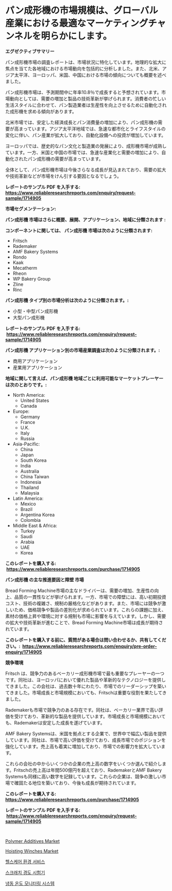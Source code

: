 <p><h1>パン成形機の市場規模は、グローバル産業における最適なマーケティングチャンネルを明らかにします。</h1></p><p><strong>エグゼクティブサマリー</strong></p>
<p><p>パン成形機市場の調査レポートは、市場状況に特化しています。地理的な拡大に焦点を当てた各地域における市場動向を包括的に分析しました。また、北米、アジア太平洋、ヨーロッパ、米国、中国における市場の傾向についても概要を述べました。</p><p>パン成形機市場は、予測期間中に年率10.8％で成長すると予想されています。市場動向としては、需要の増加と製品の技術革新が挙げられます。消費者の忙しい生活スタイルに合わせて、パン製造業者は生産性を向上させるために自動化された成形機を求める傾向があります。</p><p>北米市場では、安定した経済成長とパン消費量の増加により、パン成形機の需要が高まっています。アジア太平洋地域では、急速な都市化とライフスタイルの変化に伴い、パン産業が拡大しており、自動化設備への投資が増加しています。</p><p>ヨーロッパでは、歴史的なパン文化と製造業の発展により、成形機市場が成熟しています。一方、米国と中国の市場では、急速な産業化と需要の増加により、自動化されたパン成形機の需要が高まっています。</p><p>全体として、パン成形機市場は今後さらなる成長が見込まれており、需要の拡大や技術革新などが市場をけん引する要因となるでしょう。</p></p>
<p><strong>レポートのサンプル PDF を入手する: <a href="https://www.reliableresearchreports.com/enquiry/request-sample/1714905">https://www.reliableresearchreports.com/enquiry/request-sample/1714905</a></strong></p>
<p><strong>市場セグメンテーション:</strong></p>
<p><strong> パン成形機 市場はさらに概要、展開、アプリケーション、地域に分類されます :</strong></p>
<p><strong>コンポーネントに関しては、 パン成形機 市場は次のように分類されます: &nbsp;</strong></p>
<p><ul><li>Fritsch</li><li>Rademaker</li><li>AMF Bakery Systems</li><li>Rondo</li><li>Kaak</li><li>Mecatherm</li><li>Rheon</li><li>WP Bakery Group</li><li>Zline</li><li>Rinc</li></ul></p>
<p><strong> パン成形機 タイプ別の市場分析は次のように分類されます。:</strong></p>
<p><ul><li>小型・中型パン成形機</li><li>大型パン成形機</li></ul></p>
<p><strong>レポートのサンプル PDF を入手する: &nbsp;<a href="https://www.reliableresearchreports.com/enquiry/request-sample/1714905">https://www.reliableresearchreports.com/enquiry/request-sample/1714905</a></strong></p>
<p><strong> パン成形機 アプリケーション別の市場産業調査は次のように分類されます。:</strong></p>
<p><ul><li>商用アプリケーション</li><li>産業用アプリケーション</li></ul></p>
<p><strong>地域に関して言えば、パン成形機 地域ごとに利用可能なマーケットプレーヤーは次のとおりです。:</strong></p>
<p><ul>
    <li>
        North America:
        <ul>
            <li>United States</li>
            <li>Canada</li>
        </ul>
    </li>
    <li>
        Europe:
        <ul>
            <li>Germany</li>
            <li>France</li>
            <li>U.K.</li>
            <li>Italy</li>
            <li>Russia</li>
        </ul>
    </li>
    <li>
        Asia-Pacific:
        <ul>
            <li>China</li>
            <li>Japan</li>
            <li>South Korea</li>
            <li>India</li>
            <li>Australia</li>
            <li>China Taiwan</li>
            <li>Indonesia</li>
            <li>Thailand</li>
            <li>Malaysia</li>
        </ul>
    </li>
    <li>
        Latin America:
        <ul>
            <li>Mexico</li>
            <li>Brazil</li>
            <li>Argentina Korea</li>
            <li>Colombia</li>
        </ul>
    </li>
    <li>
        Middle East & Africa:
        <ul>
            <li>Turkey</li>
            <li>Saudi</li>
            <li>Arabia</li>
            <li>UAE</li>
            <li>Korea</li>
        </ul>
    </li>
    </ul></p>
<p><strong>このレポートを購入する: &nbsp;<a href="https://www.reliableresearchreports.com/purchase/1714905">https://www.reliableresearchreports.com/purchase/1714905</a></strong></p>
<p><strong>パン成形機 の主な推進要因と障壁 市場</strong></p>
<p><p>Bread Forming Machine市場の主なドライバーは、需要の増加、生産性の向上、品質の一貫性などが挙げられます。一方、市場での障壁には、高い初期投資コスト、技術の複雑さ、規制の厳格化などがあります。また、市場には競争が激しいため、価格競争や製品の差別化が求められています。これらの課題に加え、素材の価格上昇や環境に対する規制も市場に影響を与えています。しかし、需要の拡大や技術革新が進むことで、Bread Forming Machine市場は成長が期待されています。</p></p>
<p><strong>このレポートを購入する前に、質問がある場合は問い合わせるか、共有してください。:&nbsp; <a href="https://www.reliableresearchreports.com/enquiry/pre-order-enquiry/1714905">https://www.reliableresearchreports.com/enquiry/pre-order-enquiry/1714905</a></strong></p>
<p><strong>競争環境</strong></p>
<p><p>Fritsch は、競争力のあるベーカリー成形機市場で最も重要なプレーヤーの一つです。同社は、ヨーロッパにおいて優れた製品や革新的なテクノロジーを提供してきました。この会社は、過去数十年にわたり、市場でのリーダーシップを築いてきました。市場成長と市場規模においても、Fritschは重要な役割を果たしてきました。</p><p>Rademakerも市場で競争力のある存在です。同社は、ベーカリー業界で高い評価を受けており、革新的な製品を提供しています。市場成長と市場規模においても、Rademakerは安定した成長を遂げています。</p><p>AMF Bakery Systemsは、米国を拠点とする企業で、世界中で幅広い製品を提供しています。同社は、市場で高い評価を受けており、成長市場でのポジションを強化しています。売上高も着実に増加しており、市場での影響力を拡大しています。</p><p>これらの会社の中からいくつかの企業の売上高の数字をいくつか選んで紹介します。Fritschの売上高は年間500億円を超えており、RademakerとAMF Bakery Systemsも同様に高い数字を記録しています。これらの企業は、競争の激しい市場で確固たる地位を築いており、今後も成長が期待されています。</p></p>
<p><strong>このレポートを購入する: &nbsp; <a href="https://www.reliableresearchreports.com/purchase/1714905">https://www.reliableresearchreports.com/purchase/1714905</a></strong></p>
<p><strong>レポートのサンプル PDF を入手する: &nbsp;<a href="https://www.reliableresearchreports.com/enquiry/request-sample/1714905">https://www.reliableresearchreports.com/enquiry/request-sample/1714905</a></strong><strong></strong></p>
<p>&nbsp;</p>
<p><p><a href="https://military-diascia-e68.notion.site/Polymer-Additives-Market-Size-Growth-Outlook-from-2024-to-2031-projecting-at-Market-s-Trends-Analy-8fbac84c2f6e43c6ad8065cc98701e2e">Polymer Additives Market</a></p><p><a href="https://view.publitas.com/reportprime-1/hoisting-winches-market-size-growth-outlook-from-2024-to-2031-projecting-at-markets-trends-analysis-by-application-regional-outlook-and-revenue/">Hoisting Winches Market</a></p><p><a href="https://github.com/Madalyell456456/Market-Research-Report-List-1/blob/main/738199010349.md">헬스케어 환경 서비스</a></p><p><a href="https://medium.com/@vlcostes/%EC%8A%A4%ED%81%AC%EB%9E%98%EC%B9%98-%EA%B2%BD%EB%8F%84-%ED%85%8C%EC%8A%A4%ED%84%B0-%EC%8B%9C%EC%9E%A5-%EC%84%B1%EA%B3%B5%EC%A0%81%EC%9D%B8-%EB%B9%84%EC%A6%88%EB%8B%88%EC%8A%A4-%EC%A0%84%EB%9E%B5%EC%9D%98-%EC%97%B4%EC%87%A0-2031%EB%85%84%EA%B9%8C%EC%A7%80-%EC%98%88%EC%B8%A1-7268f6effe59">스크래치 경도 시험기</a></p><p><a href="https://medium.com/@boydsmitham726/%EB%83%89%EC%9E%A5%EA%B3%A0-%EC%98%A8%EB%8F%84-%EB%AA%A8%EB%8B%88%ED%84%B0%EB%A7%81-%EC%8B%9C%EC%8A%A4%ED%85%9C-%EC%8B%9C%EC%9E%A5-%EA%B7%9C%EB%AA%A8-%EB%B0%8F-%EC%8B%9C%EC%9E%A5-%EB%8F%99%ED%96%A5-%EC%99%84%EC%A0%84%ED%95%9C-%EC%82%B0%EC%97%85-%EA%B0%9C%EC%9A%94-2024%EB%85%84%EB%B6%80%ED%84%B0-2031%EA%B9%8C%EC%A7%80-6ddc5ec5f46e">냉동 온도 모니터링 시스템</a></p></p>